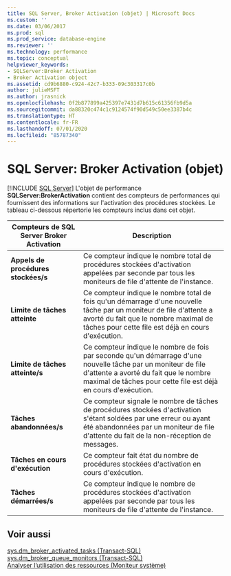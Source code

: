 ```yaml
---
title: SQL Server, Broker Activation (objet) | Microsoft Docs
ms.custom: ''
ms.date: 03/06/2017
ms.prod: sql
ms.prod_service: database-engine
ms.reviewer: ''
ms.technology: performance
ms.topic: conceptual
helpviewer_keywords:
- SQLServer:Broker Activation
- Broker Activation object
ms.assetid: cd9b6880-c924-42c7-b333-09c303317c0b
author: julieMSFT
ms.author: jrasnick
ms.openlocfilehash: 0f2b877899a425397e7431d7b615c61356fb9d5a
ms.sourcegitcommit: da88320c474c1c9124574f90d549c50ee3387b4c
ms.translationtype: HT
ms.contentlocale: fr-FR
ms.lasthandoff: 07/01/2020
ms.locfileid: "85787340"
---
```

# <a name="sql-server-broker-activation-object"></a>SQL Server: Broker Activation (objet)
 [!INCLUDE [SQL Server](../../includes/applies-to-version/sqlserver.md)]
  L'objet de performance **SQLServer:BrokerActivation** contient des compteurs de performances qui fournissent des informations sur l'activation des procédures stockées. Le tableau ci-dessous répertorie les compteurs inclus dans cet objet.  
  
|Compteurs de SQL Server Broker Activation|Description|  
|-------------------------------------------|-----------------|  
|**Appels de procédures stockées/s**|Ce compteur indique le nombre total de procédures stockées d'activation appelées par seconde par tous les moniteurs de file d'attente de l'instance.|  
|**Limite de tâches atteinte**|Ce compteur indique le nombre total de fois qu'un démarrage d'une nouvelle tâche par un moniteur de file d'attente a avorté du fait que le nombre maximal de tâches pour cette file est déjà en cours d'exécution.|  
|**Limite de tâches atteinte/s**|Ce compteur indique le nombre de fois par seconde qu'un démarrage d'une nouvelle tâche par un moniteur de file d'attente a avorté du fait que le nombre maximal de tâches pour cette file est déjà en cours d'exécution.|  
|**Tâches abandonnées/s**|Ce compteur signale le nombre de tâches de procédures stockées d'activation s'étant soldées par une erreur ou ayant été abandonnées par un moniteur de file d'attente du fait de la non-réception de messages.|  
|**Tâches en cours d'exécution**|Ce compteur fait état du nombre de procédures stockées d'activation en cours d'exécution.|  
|**Tâches démarrées/s**|Ce compteur indique le nombre de procédures stockées d'activation appelées par seconde par tous les moniteurs de file d'attente de l'instance.|  
  
## <a name="see-also"></a>Voir aussi  
 [sys.dm_broker_activated_tasks &#40;Transact-SQL&#41;](../../relational-databases/system-dynamic-management-views/sys-dm-broker-activated-tasks-transact-sql.md)   
 [sys.dm_broker_queue_monitors &#40;Transact-SQL&#41;](../../relational-databases/system-dynamic-management-views/sys-dm-broker-queue-monitors-transact-sql.md)   
 [Analyser l’utilisation des ressources &#40;Moniteur système&#41;](../../relational-databases/performance-monitor/monitor-resource-usage-system-monitor.md)  
  
  
